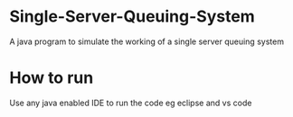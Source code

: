# Single-Server-Queuing-System
A java program to simulate the working of a single server queuing system 
# How to run
Use any java enabled IDE to run the code eg eclipse and vs code
